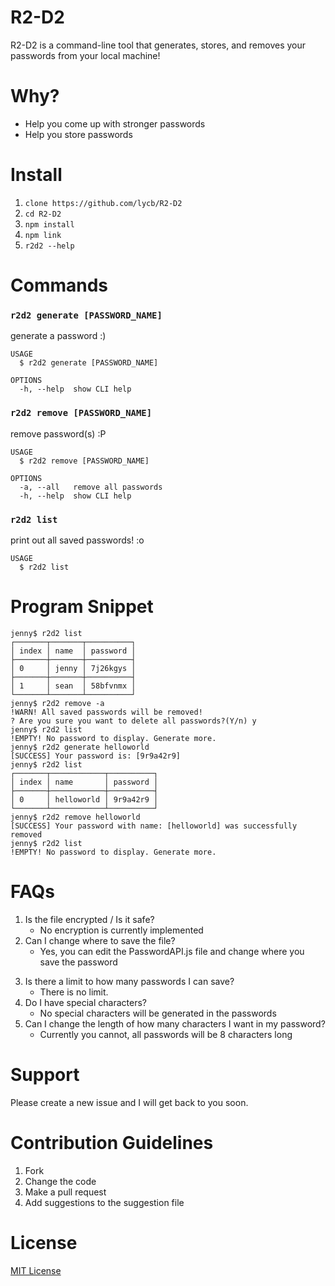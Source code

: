 R2-D2
=====
R2-D2 is a command-line tool that generates, stores, and removes your passwords from your local machine! 

# Why?
* Help you come up with stronger passwords
* Help you store passwords 

# Install
1. `clone https://github.com/lycb/R2-D2`
2. `cd R2-D2` 
3. `npm install`
4. `npm link`
5. `r2d2 --help`

# Commands
<!-- commands -->
### `r2d2 generate [PASSWORD_NAME]`

generate a password :)

```
USAGE
  $ r2d2 generate [PASSWORD_NAME]

OPTIONS
  -h, --help  show CLI help
```

### `r2d2 remove [PASSWORD_NAME]`

remove password(s) :P

```
USAGE
  $ r2d2 remove [PASSWORD_NAME]

OPTIONS
  -a, --all   remove all passwords
  -h, --help  show CLI help
```

### `r2d2 list`

print out all saved passwords! :o

```
USAGE
  $ r2d2 list
```
<!-- commandsstop -->

# Program Snippet
```
jenny$ r2d2 list
┌───────┬───────┬──────────┐
│ index │ name  │ password │
├───────┼───────┼──────────┤
│ 0     │ jenny │ 7j26kgys │
├───────┼───────┼──────────┤
│ 1     │ sean  │ 58bfvnmx │
└───────┴───────┴──────────┘
jenny$ r2d2 remove -a
!WARN! All saved passwords will be removed!
? Are you sure you want to delete all passwords?(Y/n) y
jenny$ r2d2 list
!EMPTY! No password to display. Generate more.
jenny$ r2d2 generate helloworld
[SUCCESS] Your password is: [9r9a42r9]
jenny$ r2d2 list
┌───────┬────────────┬──────────┐
│ index │ name       │ password │
├───────┼────────────┼──────────┤
│ 0     │ helloworld │ 9r9a42r9 │
└───────┴────────────┴──────────┘
jenny$ r2d2 remove helloworld
[SUCCESS] Your password with name: [helloworld] was successfully removed
jenny$ r2d2 list
!EMPTY! No password to display. Generate more.
```

# FAQs
1. Is the file encrypted / Is it safe?
    * No encryption is currently implemented
2. Can I change where to save the file? 
    * Yes, you can edit the PasswordAPI.js file and change where you save the password 
<!-- Add in a page on instructions on HOW to change where you save your file -->
3. Is there a limit to how many passwords I can save?
    * There is no limit.
4. Do I have special characters? 
    * No special characters will be generated in the passwords
5. Can I change the length of how many characters I want in my password? 
    * Currently you cannot, all passwords will be 8 characters long

# Support
Please create a new issue and I will get back to you soon.

# Contribution Guidelines
1. Fork
2. Change the code
3. Make a pull request 
4. Add suggestions to the suggestion file

# License
<!-- link below -->
[MIT License](https://github.com/lycb/R2-D2/blob/master/LICENSE) 

